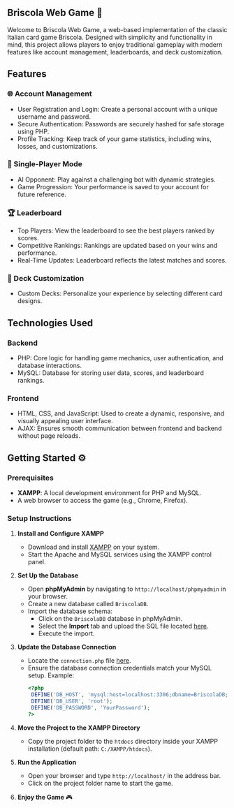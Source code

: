 ## Briscola Web Game 🎴
Welcome to Briscola Web Game, a web-based implementation of the classic Italian card game Briscola. Designed with simplicity and functionality in mind, this project allows players to enjoy traditional gameplay with modern features like account management, leaderboards, and deck customization.

## Features
### 🌐 Account Management
- User Registration and Login: Create a personal account with a unique username and password.
- Secure Authentication: Passwords are securely hashed for safe storage using PHP.
- Profile Tracking: Keep track of your game statistics, including wins, losses, and customizations.
### 🤖 Single-Player Mode
- AI Opponent: Play against a challenging bot with dynamic strategies.
- Game Progression: Your performance is saved to your account for future reference.
### 🏆 Leaderboard
- Top Players: View the leaderboard to see the best players ranked by scores.
- Competitive Rankings: Rankings are updated based on your wins and performance.
- Real-Time Updates: Leaderboard reflects the latest matches and scores.
### 🎨 Deck Customization
- Custom Decks: Personalize your experience by selecting different card designs.
## Technologies Used
### Backend
- PHP: Core logic for handling game mechanics, user authentication, and database interactions.
- MySQL: Database for storing user data, scores, and leaderboard rankings.
### Frontend
- HTML, CSS, and JavaScript: Used to create a dynamic, responsive, and visually appealing user interface.
- AJAX: Ensures smooth communication between frontend and backend without page reloads.
## Getting Started ⚙

### Prerequisites
- **XAMPP**: A local development environment for PHP and MySQL.
- A web browser to access the game (e.g., Chrome, Firefox).

### Setup Instructions

1. **Install and Configure XAMPP**  
   - Download and install [XAMPP](https://www.apachefriends.org/index.html) on your system.  
   - Start the Apache and MySQL services using the XAMPP control panel.  

2. **Set Up the Database**  
   - Open **phpMyAdmin** by navigating to `http://localhost/phpmyadmin` in your browser.  
   - Create a new database called `BriscolaDB`.  
   - Import the database schema:  
     - Click on the `BriscolaDB` database in phpMyAdmin.  
     - Select the **Import** tab and upload the SQL file located [here](https://github.com/LeBonWskii/Briscola-WebCardGame/blob/main/sql/BriscolaDB.sql).  
     - Execute the import.

3. **Update the Database Connection**  
   - Locate the `connection.php` file [here](https://github.com/LeBonWskii/Briscola-WebCardGame/blob/main/php/connection.php).  
   - Ensure the database connection credentials match your MySQL setup. Example:
     ```php
     <?php
      DEFINE('DB_HOST', 'mysql:host=localhost:3306;dbname=BriscolaDB;charset=utf8');
      DEFINE('DB_USER', 'root');
      DEFINE('DB_PASSWORD', 'YourPassword');
     ?>
     ```

4. **Move the Project to the XAMPP Directory**  
   - Copy the project folder to the `htdocs` directory inside your XAMPP installation (default path: `C:/XAMPP/htdocs`).

5. **Run the Application**  
   - Open your browser and type `http://localhost/` in the address bar.  
   - Click on the project folder name to start the game.

6. **Enjoy the Game** 🎮  

